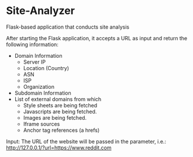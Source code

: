 # Site-Analyzer
Flask-based application that conducts site analysis


After starting the Flask application, it accepts a URL as input and return the following information: 

* Domain Information
  * Server IP
  * Location (Country)
  * ASN
  * ISP
  * Organization
* Subdomain Information
* List of external domains from which 
  * Style sheets are being fetched
  * Javascripts are being fetched.
  * Images are being fetched.
  * Iframe sources
  * Anchor tag references (a hrefs)
	

Input: The URL of the website will be passed in the parameter, i.e.:\
http://127.0.0.1/?url=https://www.reddit.com 
